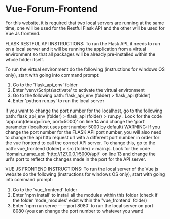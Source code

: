 # Vue-Forum-Frontend

For this website, it is required that two local servers are running at the same time, one will be used for the Restful Flask API and the other will be used for Vue Js frontend. 

FLASK RESTFUL API INSTRUCTIONS:
To run the Flask API, it needs to run on a local server and it will be running the application from a virtual environment so that all packages will be already pre-installed within the whole folder itself.

To run the virtual environment do the following (instructions for windows OS only), start with going into command prompt:

1. Go to the 'flask_api_env' folder
2. Enter 'venv\Scripts\activate' to activate the virtual environment
3. Go to the following path: flask_api_env (folder) > flask_api (folder)
4. Enter 'python run.py' to run the local server

If you want to change the port number for the localhost, go to the following path: flask_api_env (folder) > flask_api (folder) > run.py . Look for the code 'app.run(debug=True, port=5000)' on line 14 and change the 'port' parameter 
(localhost uses port number 5000 by default)
WARNING: If you change the port number for the FLASK API port number, you will also need to change the api http request url with a different port number in order for the vue frontend to call the correct API server. To change this, go to the path:
vue_frontend (folder) > src (folder) > main.js. Look for the code 'domain_name_api: 'http://127.0.0.1:5000/api/' on line 13 and change the url's port to reflect the changes made in the port for the API server.


VUE JS FRONTEND INSTRUCTIONS:
To run the local server of the Vue js website do the following (instructions for windows OS only), start with going into command prompt:

1. Go to the 'vue_frontend' folder
2. Enter 'npm install' to install all the modules within this folder (check if the folder 'node_modules' exist within the 'vue_frontend' folder)
3. Enter 'npm run serve -- --port 8080' to run the local server on port 8080 (you can change the port number to whatever you want)
